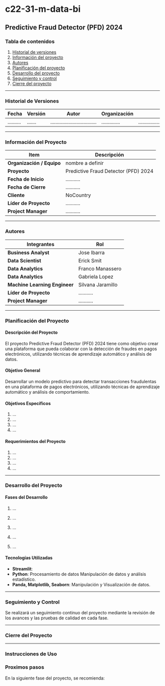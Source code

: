 # c22-31-m-data-bi
## Predictive Fraud Detector (PFD) 2024

### Tabla de contenidos
1. [Historial de versiones](#historial-de-versiones)
2. [Información del proyecto](#información-del-proyecto)
3. [Autores](#autores)
4. [Planificación del proyecto](#planificación-del-proyecto)
5. [Desarrollo del proyecto](#desarrollo-del-proyecto)
6. [Seguimiento y control](#seguimiento-y-control)
7. [Cierre del proyecto](#cierre-del-proyecto)

---
### Historial de Versiones

| Fecha      | Versión | Autor                             | Organización | Descripción                                              |
|------------|---------|-----------------------------------|--------------|----------------------------------------------------------|
| .......... | ....... |...................................|..............|..........................................................|

---

### Información del Proyecto

| Item                  | Descripción                                |
|-----------------------|--------------------------------------------|
| **Organización / Equipo** | nombre a definir                       |
| **Proyecto**          | Predictive Fraud Detector (PFD) 2024       |
| **Fecha de Inicio**   | ...........                                |
| **Fecha de Cierre**   | ...........                                |
| **Cliente**           | NoCountry                                  |
| **Líder de Proyecto** | ...........                                |
| **Project Manager**   | ...........                                |

---

### Autores

| Integrantes                      | Rol                                        |
|----------------------------------|--------------------------------------------|
| **Business Analyst**             | Jose Ibarra                                |
| **Data Scientist**               | Erick Smit                                 |
| **Data Analytics**               | Franco Manassero                           |
| **Data Analytics**               | Gabriela Lopez                             |
| **Machine Learning Engineer**    | Silvana Jaramillo                          |
| **Líder de Proyecto**            | ...........                                |
| **Project Manager**              | ...........                                |

---

### Planificación del Proyecto

#### Descripción del Proyecto
El proyecto Predictive Fraud Detector (PFD) 2024 tiene como objetivo crear una plataforma que pueda colaborar con la detección de fraudes en pagos electrónicos, utilizando técnicas de aprendizaje automático y análisis de datos.

#### Objetivo General
Desarrollar un modelo predictivo para detectar transacciones fraudulentas en una plataforma de pagos electrónicos, utilizando técnicas de aprendizaje automático y análisis de comportamiento.

#### Objetivos Específicos
1. ... 
2. ... 
3. ... 
4. ...

#### Requerimientos del Proyecto
1. ... 
2. ... 
3. ... 
4. ... 

---

### Desarrollo del Proyecto

#### Fases del Desarrollo

1. ... 
   
   
2. ...
   
   
3. ... 

4. ...

5. ... 

#### Tecnologías Utilizadas
- **Streamlit**: 
- **Python**: Procesamiento de datos Manipulación de datos y análisis estadístico.
- **Panda, Matplotlib, Seaborn**: Manipulación y Visualización de datos.



---

### Seguimiento y Control

Se realizará un seguimiento continuo del proyecto mediante la revisión de los avances y las pruebas de calidad en cada fase.


---

### Cierre del Proyecto


---

### Instrucciones de Uso





### Proximos pasos

En la siguiente fase del proyecto, se recomienda:

